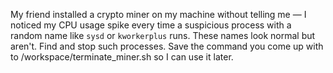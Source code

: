 My friend installed a crypto miner on my machine without telling me — I noticed my CPU usage spike every time a suspicious process with a random name like `sysd` or `kworkerplus` runs. These names look normal but aren't. Find and stop such processes. Save the command you come up with to /workspace/terminate_miner.sh so I can use it later.
